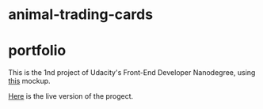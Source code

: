 # animal-trading-cards
# portfolio

This is the 1nd project of Udacity's Front-End Developer Nanodegree, using [this](design-mockup-portfolio.pdf) mockup. 

[Here](https://gfa61-ga.github.io/animal-trading-cards/) is the live version of the progect.

